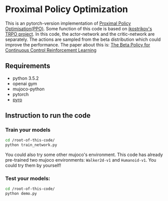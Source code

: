 # Proximal Policy Optimization
This is an pytorch-version implementation of [Proximal Policy Optimisation(PPO)](https://arxiv.org/abs/1707.06347). Some function of this code is based on [ikostrikov's TRPO project](https://github.com/ikostrikov/pytorch-trpo). In this code, the actor-network and the critic-network are separately. The actions are sampled from the beta distribution which could improve the performance. The paper about this is: [The Beta Policy for Continuous Control Reinforcement Learning](https://www.ri.cmu.edu/wp-content/uploads/2017/06/thesis-Chou.pdf)

## Requirements

- python 3.5.2
- openai gym
- mujoco-python
- pytorch
- [pyro](http://pyro.ai/)

## Instruction to run the code
### Train your models
```bash
cd /root-of-this-code/
python train_network.py

```
You could also try some other mujoco's environment. This code has already pre-trained two mujoco environments: `Walker2d-v1` and `Humanoid-v1`. You could try them by yourself!

### Test your models:
```bash
cd /root-of-this-code/
python demo.py

```







